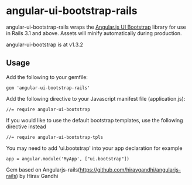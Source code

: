 # angular-ui-bootstrap-rails

angular-ui-bootstrap-rails wraps the [Angular.js UI Bootstrap](http://angular-ui.github.com/bootstrap) library for use in Rails 3.1 and above. Assets will minify automatically during production.

angular-ui-bootstrap is at v1.3.2

## Usage

Add the following to your gemfile:

    gem 'angular-ui-bootstrap-rails'

Add the following directive to your Javascript manifest file (application.js):

    //= require angular-ui-bootstrap

If you would like to use the default bootstrap templates, use the following directive instead

    //= require angular-ui-bootstrap-tpls
    
    
You may need to add 'ui.bootstrap' into your app declaration for example

    app = angular.module('MyApp', ["ui.bootstrap"])

Gem based on Angularjs-rails(https://github.com/hiravgandhi/angularjs-rails) by Hirav Gandhi

